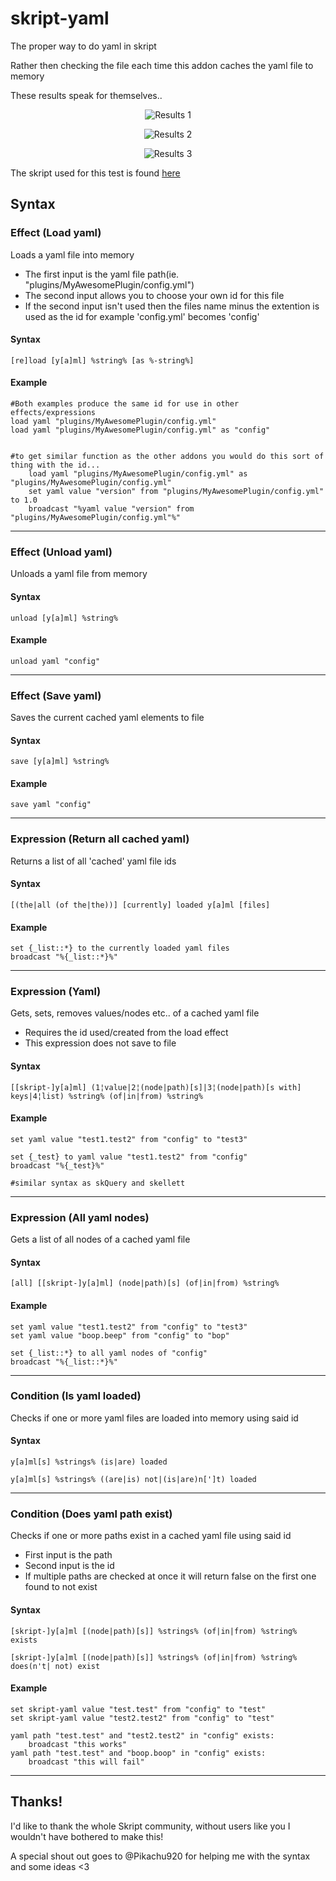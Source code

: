 # skript-yaml
The proper way to do yaml in skript

Rather then checking the file each time this addon caches the yaml file to memory

These results speak for themselves..

<p align="center">
  <img src="https://github.com/Sashie/skript-yaml/blob/master/res/results1.png" alt="Results 1"/>
</p>
<p align="center">
  <img src="https://github.com/Sashie/skript-yaml/blob/master/res/results2.jpg" alt="Results 2""/>
</p>
<p align="center">
  <img src="https://github.com/Sashie/skript-yaml/blob/master/res/results3.png" alt="Results 3""/>
</p>

The skript used for this test is found [here](https://github.com/Sashie/skript-yaml/blob/master/res/yaml-tests.sk)

## Syntax


### Effect (Load yaml)
Loads a yaml file into memory
  - The first input is the yaml file path(ie. "plugins/MyAwesomePlugin/config.yml")
  - The second input allows you to choose your own id for this file
  - If the second input isn't used then the files name minus the extention is used as the id for example 'config.yml' becomes 'config'

#### Syntax

`[re]load [y[a]ml] %string% [as %-string%]`

#### Example

```
#Both examples produce the same id for use in other effects/expressions
load yaml "plugins/MyAwesomePlugin/config.yml"
load yaml "plugins/MyAwesomePlugin/config.yml" as "config"


#to get similar function as the other addons you would do this sort of thing with the id...
	load yaml "plugins/MyAwesomePlugin/config.yml" as "plugins/MyAwesomePlugin/config.yml"
	set yaml value "version" from "plugins/MyAwesomePlugin/config.yml" to 1.0
	broadcast "%yaml value "version" from "plugins/MyAwesomePlugin/config.yml"%"
```

---

### Effect (Unload yaml)
Unloads a yaml file from memory

#### Syntax

`unload [y[a]ml] %string%`

#### Example

```
unload yaml "config"
```
---

### Effect (Save yaml)
Saves the current cached yaml elements to file

#### Syntax

`save [y[a]ml] %string%`

#### Example

```
save yaml "config"
```
---

### Expression (Return all cached yaml)
Returns a list of all 'cached' yaml file ids

#### Syntax

`[(the|all (of the|the))] [currently] loaded y[a]ml [files]`

#### Example

```
set {_list::*} to the currently loaded yaml files
broadcast "%{_list::*}%"
```
---

### Expression (Yaml)
Gets, sets, removes values/nodes etc.. of a cached yaml file
  - Requires the id used/created from the load effect
  - This expression does not save to file

#### Syntax

`[[skript-]y[a]ml] (1¦value|2¦(node|path)[s]|3¦(node|path)[s with] keys|4¦list) %string% (of|in|from) %string%`

#### Example

```
set yaml value "test1.test2" from "config" to "test3"

set {_test} to yaml value "test1.test2" from "config"
broadcast "%{_test}%"

#similar syntax as skQuery and skellett
```
---

### Expression (All yaml nodes)
Gets a list of all nodes of a cached yaml file

#### Syntax

`[all] [[skript-]y[a]ml] (node|path)[s] (of|in|from) %string%`

#### Example

```
set yaml value "test1.test2" from "config" to "test3"
set yaml value "boop.beep" from "config" to "bop"

set {_list::*} to all yaml nodes of "config"
broadcast "%{_list::*}%"

```
---

### Condition (Is yaml loaded)
Checks if one or more yaml files are loaded into memory using said id

#### Syntax

`y[a]ml[s] %strings% (is|are) loaded`

`y[a]ml[s] %strings% ((are|is) not|(is|are)n[']t) loaded`

---

### Condition (Does yaml path exist)
Checks if one or more paths exist in a cached yaml file using said id
  - First input is the path
  - Second input is the id
  - If multiple paths are checked at once it will return false on the first one found to not exist

#### Syntax

`[skript-]y[a]ml [(node|path)[s]] %strings% (of|in|from) %string% exists`

`[skript-]y[a]ml [(node|path)[s]] %strings% (of|in|from) %string% does(n't| not) exist`

#### Example

```
set skript-yaml value "test.test" from "config" to "test"
set skript-yaml value "test2.test2" from "config" to "test"

yaml path "test.test" and "test2.test2" in "config" exists:
    broadcast "this works"
yaml path "test.test" and "boop.boop" in "config" exists:
    broadcast "this will fail"
```
---

## Thanks!
I'd like to thank the whole Skript community, without users like you I wouldn't have bothered to make this!

A special shout out goes to @Pikachu920 for helping me with the syntax and some ideas <3
